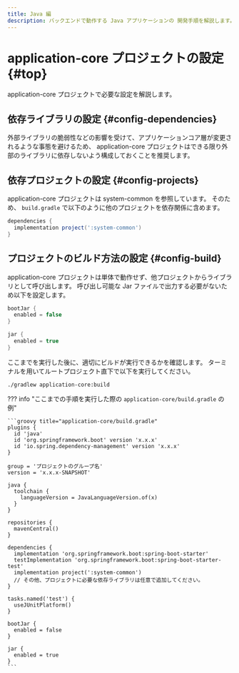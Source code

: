 ```yaml
---
title: Java 編
description: バックエンドで動作する Java アプリケーションの 開発手順を解説します。
---
```


# application-core プロジェクトの設定 {#top}

application-core プロジェクトで必要な設定を解説します。

## 依存ライブラリの設定 {#config-dependencies}

外部ライブラリの脆弱性などの影響を受けて、アプリケーションコア層が変更されるような事態を避けるため、 application-core プロジェクトはできる限り外部のライブラリに依存しないよう構成しておくことを推奨します。

## 依存プロジェクトの設定 {#config-projects}

application-core プロジェクトは system-common を参照しています。
そのため、 `build.gradle` で以下のように他のプロジェクトを依存関係に含めます。

```groovy title="application-core/build.gradle"
dependencies {
  implementation project(':system-common')
}
```

## プロジェクトのビルド方法の設定 {#config-build}

application-core プロジェクトは単体で動作せず、他プロジェクトからライブラリとして呼び出します。
呼び出し可能な Jar ファイルで出力する必要がないため以下を設定します。

```groovy title="application-core/build.gradle"
bootJar {
  enabled = false
}

jar {
  enabled = true
}
```

ここまでを実行した後に、適切にビルドが実行できるかを確認します。
ターミナルを用いてルートプロジェクト直下で以下を実行してください。

```winbatch title="application-core プロジェクトのビルド"
./gradlew application-core:build
```

??? info "ここまでの手順を実行した際の `application-core/build.gradle` の例"

    ```groovy title="application-core/build.gradle"
    plugins {
      id 'java'
      id 'org.springframework.boot' version 'x.x.x'
      id 'io.spring.dependency-management' version 'x.x.x'
    }

    group = 'プロジェクトのグループ名'
    version = 'x.x.x-SNAPSHOT'

    java {
      toolchain {
        languageVersion = JavaLanguageVersion.of(x)
      }
    }

    repositories {
      mavenCentral()
    }

    dependencies {
      implementation 'org.springframework.boot:spring-boot-starter'
      testImplementation 'org.springframework.boot:spring-boot-starter-test'
      implementation project(':system-common')
      // その他、プロジェクトに必要な依存ライブラリは任意で追加してください。
    }

    tasks.named('test') {
      useJUnitPlatform()
    }

    bootJar {
      enabled = false
    }

    jar {
      enabled = true
    }
    ```
